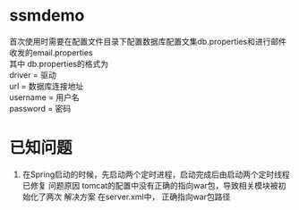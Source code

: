 # ssmdemo
首次使用时需要在配置文件目录下配置数据库配置文集db.properties和进行邮件收发的email.properties<br>
其中
db.properties的格式为<br>
driver = 驱动 <br>
url = 数据库连接地址<br>
username = 用户名<br>
password = 密码<br>

# 已知问题
1. 在Spring启动的时候，先启动两个定时进程，启动完成后由启动两个定时线程
已修复
问题原因  tomcat的配置中没有正确的指向war包，导致相关模块被初始化了两次
解决方案 在server.xml中， 正确指向war包路径
